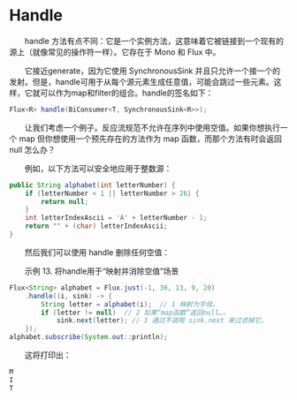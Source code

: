 # Handle

&emsp;&emsp;handle 方法有点不同：它是一个实例方法，这意味着它被链接到一个现有的源上（就像常见的操作符一样）。它存在于 Mono 和 Flux 中。

&emsp;&emsp;它接近generate，因为它使用 SynchronousSink 并且只允许一个接一个的发射。但是，handle可用于从每个源元素生成任意值，可能会跳过一些元素。这样，它就可以作为map和filter的组合。handle的签名如下：

```java
Flux<R> handle(BiConsumer<T, SynchronousSink<R>>);
```

&emsp;&emsp;让我们考虑一个例子。反应流规范不允许在序列中使用空值。如果你想执行一个 map 但你想使用一个预先存在的方法作为 map 函数，而那个方法有时会返回 null 怎么办？

&emsp;&emsp;例如，以下方法可以安全地应用于整数源：

```java
public String alphabet(int letterNumber) {
	if (letterNumber < 1 || letterNumber > 26) {
		return null;
	}
	int letterIndexAscii = 'A' + letterNumber - 1;
	return "" + (char) letterIndexAscii;
}
```

&emsp;&emsp;然后我们可以使用 handle 删除任何空值：

&emsp;&emsp;示例 13. 将handle用于“映射并消除空值”场景

```java
Flux<String> alphabet = Flux.just(-1, 30, 13, 9, 20)
    .handle((i, sink) -> {
        String letter = alphabet(i);  // 1 映射为字母。
        if (letter != null)  // 2 如果“map函数”返回null…。
            sink.next(letter); // 3 通过不调用 sink.next 来过滤掉它。
    });
alphabet.subscribe(System.out::println);
```

&emsp;&emsp;这将打印出：

```bash
M
I
T
```

